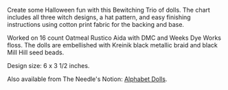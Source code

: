 Create some Halloween fun with this Bewitching Trio of dolls. The chart includes all three witch designs, a hat pattern, and easy finishing instructions using cotton print fabric for the backing and base.

Worked on 16 count Oatmeal Rustico Aida with DMC and Weeks Dye Works floss. The dolls are embellished with Kreinik black metallic braid and black Mill Hill seed beads.

Design size: 6 x 3 1/2 inches.

Also available from The Needle's Notion: [Alphabet Dolls](SITE_ROOT:designs/alphabet-dolls).
